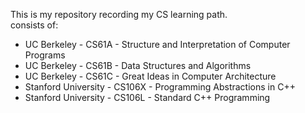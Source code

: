 This is my repository recording my CS learning path.  
consists of: 
- UC Berkeley - CS61A - Structure and Interpretation of Computer Programs
- UC Berkeley - CS61B - Data Structures and Algorithms
- UC Berkeley - CS61C - Great Ideas in Computer Architecture
- Stanford University - CS106X - Programming Abstractions in C++
- Stanford University - CS106L - Standard C++ Programming
